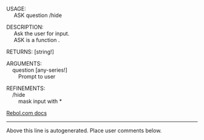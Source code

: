 USAGE:  
&nbsp;&nbsp;&nbsp;&nbsp;&nbsp;ASK&nbsp;question&nbsp;/hide  
  
DESCRIPTION:  
&nbsp;&nbsp;&nbsp;&nbsp;&nbsp;Ask&nbsp;the&nbsp;user&nbsp;for&nbsp;input.  
&nbsp;&nbsp;&nbsp;&nbsp;&nbsp;ASK&nbsp;is&nbsp;a&nbsp;function&nbsp;.  
  
RETURNS:&nbsp;[string!]  
  
ARGUMENTS:  
&nbsp;&nbsp;&nbsp;&nbsp;question&nbsp;[any-series!]  
&nbsp;&nbsp;&nbsp;&nbsp;&nbsp;&nbsp;&nbsp;&nbsp;Prompt&nbsp;to&nbsp;user  
  
REFINEMENTS:  
&nbsp;&nbsp;&nbsp;&nbsp;/hide  
&nbsp;&nbsp;&nbsp;&nbsp;&nbsp;&nbsp;&nbsp;&nbsp;mask&nbsp;input&nbsp;with&nbsp;*  

[Rebol.com docs](http://www.rebol.com/r3/docs/functions/ask.html)
___
Above this line is autogenerated. Place user comments below.